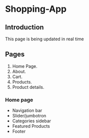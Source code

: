# Shopping-App

## Introduction

This page is being updated in real time

## Pages

1. Home Page.
2. About.
3. Cart.
4. Products.
5. Product details.

### Home page

- Navigation bar
- Slider/jumbotron
- Categories sidebar
- Featured Products
- Footer

